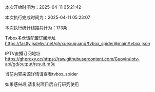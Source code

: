 
本次开始时间为：2025-04-11 05:21:42

本次执行完成时间为：2025-04-11 05:23:07

本次执行统计线路共计为：173条

Tvbox多仓请配置订阅地址 https://fastly.jsdelivr.net/gh/xuexuguang/tvbox_spider@main/tvbox.json

IPTV直播订阅地址 https://ghproxy.cc/https://raw.githubusercontent.com/Guovin/iptv-api/gd/output/result.m3u

当前内容来源详情请查看tvbox_spider

如果感兴趣,请复制项目后自行研究使用
